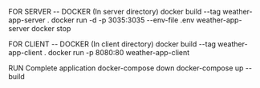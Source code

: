 FOR SERVER -- DOCKER (In server directory)
docker build --tag weather-app-server .
docker run -d -p 3035:3035 --env-file .env weather-app-server
docker stop <image id>

FOR CLIENT -- DOCKER (In client directory)
docker build --tag weather-app-client .
docker run -p 8080:80 weather-app-client

RUN Complete application
docker-compose down
docker-compose up --build 
